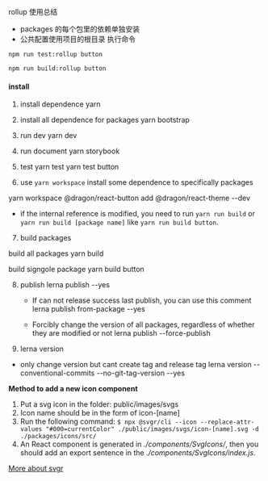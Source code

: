 rollup 使用总结

-   packages 的每个包里的依赖单独安装
-   公共配置使用项目的根目录
    执行命令

```
npm run test:rollup button

npm run build:rollup button
```

#### install

1. install dependence
   yarn

2. install all dependence for packages
   yarn bootstrap

3. run dev
   yarn dev

4. run document
   yarn storybook

5. test
   yarn test
   yarn test button

6. use `yarn workspace` install some dependence to specifically packages

yarn workspace @dragon/react-button add @dragon/react-theme --dev

-   if the internal reference is modified, you need to run `yarn run build` or `yarn run build [package name]` like `yarn run build button`.

7. build packages

build all packages
yarn build

build signgole package
yarn build button

8. publish
   lerna publish --yes

    - If can not release success last publish, you can use this comment
      lerna publish from-package --yes

    - Forcibly change the version of all packages, regardless of whether they are modified or not
      lerna publish --force-publish

2. lerna version

-   only change version but cant create tag and release tag
    lerna version --conventional-commits --no-git-tag-version --yes


**Method to add a new icon component**

1. Put a svg icon in the folder: public/images/svgs
2. Icon name should be in the form of icon-[name]
3. Run the following command:
   `$ npx @svgr/cli --icon --replace-attr-values "#000=currentColor" ./public/images/svgs/icon-[name].svg -d ./packages/icons/src/`
4. An React component is generated in _./components/SvgIcons/_, then you should add an export sentence in the _./components/SvgIcons/index.js_.

[More about svgr](https://react-svgr.com/docs/cli/)
